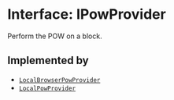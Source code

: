 # Interface: IPowProvider

Perform the POW on a block.

## Implemented by

- [`LocalBrowserPowProvider`](../classes/LocalBrowserPowProvider.md)
- [`LocalPowProvider`](../classes/LocalPowProvider.md)
